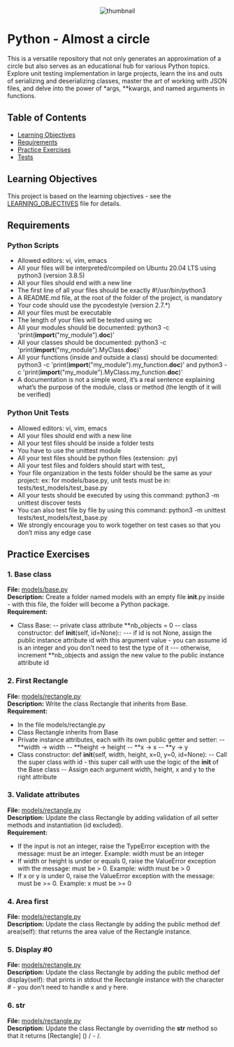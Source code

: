 <p align="center">
<img src="https://s3.eu-west-3.amazonaws.com/hbtn.intranet.project.files/holbertonschool-higher-level_programming+/331/giphy.mp4" alt="thumbnail">
</p>

# Python - Almost a circle

This is a versatile repository that not only generates an approximation of a circle but also serves as an educational hub for various Python topics. Explore unit testing implementation in large projects, learn the ins and outs of serializing and deserializing classes, master the art of working with JSON files, and delve into the power of \*args, \*\*kwargs, and named arguments in functions.

## Table of Contents

- [Learning Objectives](#learning-objectives)
- [Requirements](#requirements)
- [Practice Exercises](#practice-exercises)
- [Tests](#tests)

## Learning Objectives

This project is based on the learning objectives - see the [LEARNING_OBJECTIVES](https://github.com/Goaty-yagi/holbertonschool-higher_level_programming/blob/main/python-almost_a_circle/LEARNING_OBJECTIVES.md) file for details.

## Requirements

### Python Scripts

- Allowed editors: vi, vim, emacs
- All your files will be interpreted/compiled on Ubuntu 20.04 LTS using python3 (version 3.8.5)
- All your files should end with a new line
- The first line of all your files should be exactly #!/usr/bin/python3
- A README.md file, at the root of the folder of the project, is mandatory
- Your code should use the pycodestyle (version 2.7.\*)
- All your files must be executable
- The length of your files will be tested using wc
- All your modules should be documented: python3 -c 'print(**import**("my_module").**doc**)'
- All your classes should be documented: python3 -c 'print(**import**("my_module").MyClass.**doc**)'
- All your functions (inside and outside a class) should be documented: python3 -c 'print(**import**("my_module").my_function.**doc**)' and python3 -c 'print(**import**("my_module").MyClass.my_function.**doc**)'
- A documentation is not a simple word, it’s a real sentence explaining what’s the purpose of the module, class or method (the length of it will be verified)

### Python Unit Tests

- Allowed editors: vi, vim, emacs
- All your files should end with a new line
- All your test files should be inside a folder tests
- You have to use the unittest module
- All your test files should be python files (extension: .py)
- All your test files and folders should start with test\_
- Your file organization in the tests folder should be the same as your project: ex: for models/base.py, unit tests must be in: tests/test_models/test_base.py
- All your tests should be executed by using this command: python3 -m unittest discover tests
- You can also test file by file by using this command: python3 -m unittest tests/test_models/test_base.py
- We strongly encourage you to work together on test cases so that you don’t miss any edge case

## Practice Exercises

### 1. Base class

**File:** [models/base.py](https://github.com/Goaty-yagi/holbertonschool-higher_level_programming/blob/main/python-almost_a_circle/models/base.py)<br>
**Description:** Create a folder named models with an empty file **init**.py inside - with this file, the folder will become a Python package.<br>
**Requirement:** <br>

- Class Base:
  -- private class attribute **nb_objects = 0
  -- class constructor: def **init**(self, id=None)::
  --- if id is not None, assign the public instance attribute id with this argument value - you can assume id is an integer and you don’t need to test the type of it
  --- otherwise, increment **nb_objects and assign the new value to the public instance attribute id

### 2. First Rectangle

**File:** [models/rectangle.py](https://github.com/Goaty-yagi/holbertonschool-higher_level_programming/blob/main/python-almost_a_circle/models/rectangle.py)<br>
**Description:** Write the class Rectangle that inherits from Base.<br>
**Requirement:** <br>

- In the file models/rectangle.py
- Class Rectangle inherits from Base
- Private instance attributes, each with its own public getter and setter:
  -- **width -> width
  -- **height -> height
  -- **x -> x
  -- **y -> y
- Class constructor: def **init**(self, width, height, x=0, y=0, id=None):
  -- Call the super class with id - this super call with use the logic of the **init** of the Base class
  -- Assign each argument width, height, x and y to the right attribute

### 3. Validate attributes

**File:** [models/rectangle.py](https://github.com/Goaty-yagi/holbertonschool-higher_level_programming/blob/main/python-almost_a_circle/models/rectangle.py)<br>
**Description:** Update the class Rectangle by adding validation of all setter methods and instantiation (id excluded).<br>
**Requirement:** <br>

- If the input is not an integer, raise the TypeError exception with the message: <name of the attribute> must be an integer. Example: width must be an integer
- If width or height is under or equals 0, raise the ValueError exception with the message: <name of the attribute> must be > 0. Example: width must be > 0
- If x or y is under 0, raise the ValueError exception with the message: <name of the attribute> must be >= 0. Example: x must be >= 0

### 4. Area first

**File:** [models/rectangle.py](https://github.com/Goaty-yagi/holbertonschool-higher_level_programming/blob/main/python-almost_a_circle/models/rectangle.py)<br>
**Description:** Update the class Rectangle by adding the public method def area(self): that returns the area value of the Rectangle instance.<br>

### 5. Display #0

**File:** [models/rectangle.py](https://github.com/Goaty-yagi/holbertonschool-higher_level_programming/blob/main/python-almost_a_circle/models/rectangle.py)<br>
**Description:** Update the class Rectangle by adding the public method def display(self): that prints in stdout the Rectangle instance with the character # - you don’t need to handle x and y here.<br>


### 6. __str__
**File:** [models/rectangle.py](https://github.com/Goaty-yagi/holbertonschool-higher_level_programming/blob/main/python-almost_a_circle/models/rectangle.py)<br>
**Description:** Update the class Rectangle by overriding the __str__ method so that it returns [Rectangle] (<id>) <x>/<y> - <width>/<height>.<br>
